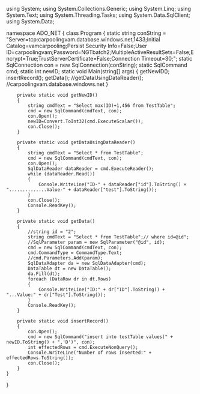 using System;
using System.Collections.Generic;
using System.Linq;
using System.Text;
using System.Threading.Tasks;
using System.Data.SqlClient;
using System.Data;

namespace ADO_NET
{
    class Program
    {
        static string conString = "Server=tcp:carpoolingvam.database.windows.net,1433;Initial Catalog=vamcarpooling;Persist Security Info=False;User ID=carpoolingvam;Password=NGTbatch2;MultipleActiveResultSets=False;Encrypt=True;TrustServerCertificate=False;Connection Timeout=30;";
        static SqlConnection con = new SqlConnection(conString);
        static SqlCommand cmd;
        static int newID;
        static void Main(string[] args)
        {
            getNewID();
            insertRecord();
            getData();
            //getDataUsingDataReader();
            //carpoolingvam.database.windows.net
        }

        private static void getNewID()
        {
            string cmdText = "Select max(ID)+1,456 from TestTable";
            cmd = new SqlCommand(cmdText, con);
            con.Open();
            newID=Convert.ToInt32(cmd.ExecuteScalar());
            con.Close();
        }

        private static void getDataUsingDataReader()
        {
            string cmdText = "Select * from TestTable";
            cmd = new SqlCommand(cmdText, con);
            con.Open();
            SqlDataReader dataReader = cmd.ExecuteReader();
            while (dataReader.Read())
            {
                Console.WriteLine("ID-" + dataReader["id"].ToString() + "..............Value-" + dataReader["test"].ToString());
            }
            con.Close();
            Console.ReadKey();
        }

        private static void getData()
        {
            //string id = "2";
            string cmdText = "Select * from TestTable";// where id=@id";
            //SqlParameter param = new SqlParameter("@id", id);
            cmd = new SqlCommand(cmdText, con);
            cmd.CommandType = CommandType.Text;
            //cmd.Parameters.Add(param);
            SqlDataAdapter da = new SqlDataAdapter(cmd);
            DataTable dt = new DataTable();
            da.Fill(dt);
            foreach (DataRow dr in dt.Rows)
            {
                Console.WriteLine("ID:" + dr["ID"].ToString() + "...Value:" + dr["Test"].ToString());
            }
            Console.ReadKey();
        }

        private static void insertRecord()
        {
            con.Open();
            cmd = new SqlCommand("insert into testTable values(" + newID.ToString() + ",'D')", con);
            int effectedRows = cmd.ExecuteNonQuery();
            Console.WriteLine("Number of rows inserted:" + effectedRows.ToString());
            con.Close();
        }
    }
}
